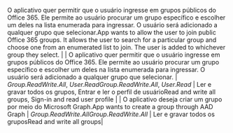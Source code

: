 <span data-ttu-id="63ae9-p170">O aplicativo quer permitir que o usuário ingresse em grupos públicos do Office 365. Ele permite ao usuário procurar um grupo específico e escolher um deles na lista enumerada para ingressar. O usuário será adicionado a qualquer grupo que selecionar.</span><span class="sxs-lookup"><span data-stu-id="63ae9-p170">App wants to allow the user to join public Office 365 groups. It allows the user to search for a particular group and choose one from an enumerated list to join. The user is added to whichever group they select.</span></span> |
| O aplicativo quer permitir que o usuário ingresse em grupos públicos do Office 365. Ele permite ao usuário procurar um grupo específico e escolher um deles na lista enumerada para ingressar. O usuário será adicionado a qualquer grupo que selecionar.    |   <span data-ttu-id="63ae9-1031">_Group.ReadWrite.All_, _User.Read_</span><span class="sxs-lookup"><span data-stu-id="63ae9-1031">_Group.ReadWrite.All_, _User.Read_</span></span> | <span data-ttu-id="63ae9-1032">Ler e gravar todos os grupos, Entrar e ler o perfil de usuário</span><span class="sxs-lookup"><span data-stu-id="63ae9-1032">Read and write all groups, Sign-in and read user profile</span></span> |
| <span data-ttu-id="63ae9-1033">O aplicativo deseja criar um grupo por meio do Microsoft Graph.</span><span class="sxs-lookup"><span data-stu-id="63ae9-1033">App wants to create a group through AAD Graph</span></span> |    <span data-ttu-id="63ae9-1034">_Group.ReadWrite.All_</span><span class="sxs-lookup"><span data-stu-id="63ae9-1034">_Group.ReadWrite.All_</span></span> | <span data-ttu-id="63ae9-1035">Ler e gravar todos os grupos</span><span class="sxs-lookup"><span data-stu-id="63ae9-1035">Read and write all groups</span></span>|
